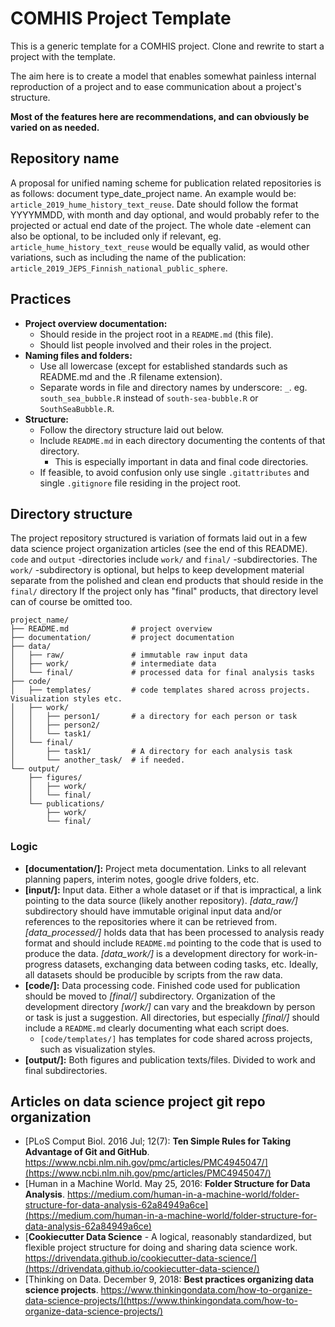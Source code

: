 # COMHIS Project Template

This is a generic template for a COMHIS project. Clone and rewrite to start a project with the template.

The aim here is to create a model that enables somewhat painless internal reproduction of a project and to ease communication about a project's structure.

**Most of the features here are recommendations, and can obviously be varied on as needed.**

## Repository name

A proposal for unified naming scheme for publication related repositories is as follows: document type_date_project name. An example would be: `article_2019_hume_history_text_reuse`. Date should follow the format YYYYMMDD, with month and day optional, and would probably refer to the projected or actual end date of the project. The whole date -element can also be optional, to be included only if relevant, eg. `article_hume_history_text_reuse` would be equally valid, as would other variations, such as including the name of the publication: `article_2019_JEPS_Finnish_national_public_sphere`.

## Practices

* **Project overview documentation:**
    * Should reside in the project root in a `README.md` (this file).
    * Should list people involved and their roles in the project.
* **Naming files and folders:**
    * Use all lowercase (except for established standards such as README.md and the .R filename extension).
    * Separate words in file and directory names by underscore: `_`. eg. `south_sea_bubble.R` instead of `south-sea-bubble.R` or `SouthSeaBubble.R`.
* **Structure:**
    * Follow the directory structure laid out below.
    * Include `README.md` in each directory documenting the contents of that directory.
        * This is especially important in data and final code directories.
    * If feasible, to avoid confusion only use single `.gitattributes` and single `.gitignore` file residing in the project root.

## Directory structure

The project repository structured is variation of formats laid out in a few data science project organization articles (see the end of this README). `code` and `output` -directories include `work/` and `final/` -subdirectories. The `work/` -subdirectory is optional, but helps to keep development material separate from the polished and clean end products that should reside in the `final/` directory If the project only has "final" products, that directory level can of course be omitted too. 

````
project_name/
├── README.md              # project overview
├── documentation/         # project documentation
├── data/
│   ├── raw/               # immutable raw input data
│   ├── work/              # intermediate data
│   └── final/             # processed data for final analysis tasks
├── code/
│   ├── templates/         # code templates shared across projects. Visualization styles etc.
│   ├── work/
│   │   ├── person1/       # a directory for each person or task
│   │   ├── person2/        
│   │   └── task1/         
│   └── final/
│       ├── task1/         # A directory for each analysis task
│       └── another_task/  # if needed.
└── output/
    ├── figures/
    │   ├── work/
    │   └── final/
    └── publications/
        ├── work/
        └── final/
````

### Logic

* **[documentation/]:** Project meta documentation. Links to all relevant planning papers, interim notes, google drive folders, etc.
* **[input/]:** Input data. Either a whole dataset or if that is impractical, a link pointing to the data source (likely another repository). *[data_raw/]* subdirectory should have immutable original input data and/or references to the repositories where it can be retrieved from. *[data_processed/]* holds data that has been processed to analysis ready format and should include `README.md` pointing to the code that is used to produce the data. *[data_work/]* is a development directory for work-in-progress datasets, exchanging data between coding tasks, etc. Ideally, all datasets should be producible by scripts from the raw data.
* **[code/]:** Data processing code. Finished code used for publication should be moved to *[final/]* subdirectory. Organization of the development directory *[work/]* can vary and the breakdown by person or task is just a suggestion. All directories, but especially *[final/]* should include a `README.md` clearly documenting what each script does.
    * `[code/templates/]` has templates for code shared across projects, such as visualization styles.
* **[output/]:** Both figures and publication texts/files. Divided to work and final subdirectories.

## Articles on data science project git repo organization

* [PLoS Comput Biol. 2016 Jul; 12(7): **Ten Simple Rules for Taking Advantage of Git and GitHub**. https://www.ncbi.nlm.nih.gov/pmc/articles/PMC4945047/](https://www.ncbi.nlm.nih.gov/pmc/articles/PMC4945047/) 
* [Human in a Machine World. May 25, 2016: **Folder Structure for Data Analysis**. https://medium.com/human-in-a-machine-world/folder-structure-for-data-analysis-62a84949a6ce](https://medium.com/human-in-a-machine-world/folder-structure-for-data-analysis-62a84949a6ce)
* [**Cookiecutter Data Science** - A logical, reasonably standardized, but flexible project structure for doing and sharing data science work. https://drivendata.github.io/cookiecutter-data-science/](https://drivendata.github.io/cookiecutter-data-science/)
* [Thinking on Data. December 9, 2018: **Best practices organizing data science projects**. https://www.thinkingondata.com/how-to-organize-data-science-projects/](https://www.thinkingondata.com/how-to-organize-data-science-projects/)
